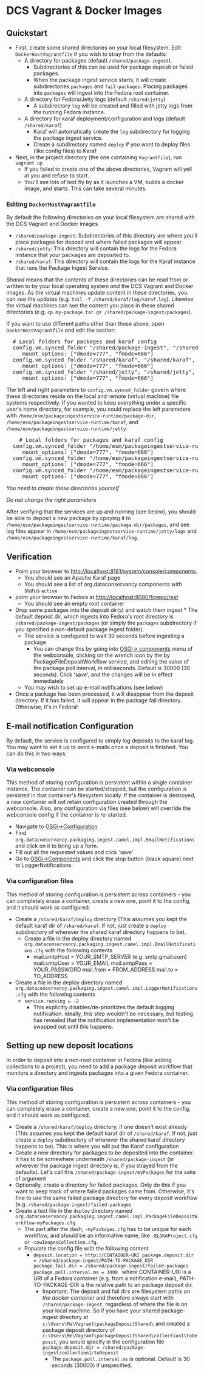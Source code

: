 # DCS Vagrant & Docker Images 

## Quickstart
* First, create some shared directories on your local filesystem.  Edit `DockerHostVagrantfile` if you wish to stray from the defaults:
	* A directory for packages (default `/shared/package-ingest`).  
		* Subdirectories of this can be used for package deposit or failed packages.  
		* When the package ingest service starts, it will create subdirectories `packages` and `fail-packages`.  Placing packages into `packages` will ingest into the Fedora root container.
	* A directory for Fedora/Jetty logs (default `/shared/jetty`)
		* A subdirectory `log` will be created and filled with jetty logs from the running Fedora instance.
	* A directory for karaf deployment/configuration and logs (default `/shared/karaf`)
		* Karaf will automatically create the `log` subdirectory for logging the package ingest service.
		* Create a subdirectory named `deploy` if you want to deploy files (like config files) to Karaf
* Next, in the project directory (the one containing `Vagrantfile`), run `vagrant up`
	* If you failed to create one of the above directories, Vagrant will yell at you and refuse to start.
	* You'll see lots of text fly by as it launches a VM, builds a docker image, and starts.  This can take several minutes.

### Editing `DockerHostVagrantfile`
By default the following directories on your local filesystem are shared with the DCS Vagrant and Docker images
* `/shared/package-ingest`: Subdirectories of this directory are where you'll place packages for deposit and where failed packages will appear.
* `/shared/jetty`: This directory will contain the logs for the Fedora instance that your packages are deposited to.
* `/shared/karaf`: This directory will contain the logs for the Karaf instance that runs the Package Ingest Service.

_Shared_ means that the contents of these directories can be read from or written to by your local operating system _and_ the DCS Vagrant and Docker images.  As the virtual machines update content in these directories, you can see the updates (e.g. `tail -f /shared/karaf/log/karaf.log`).  Likewise the virtual machines can see the content you place in these shared directories (e.g. `cp my-package.tar.gz /shared/package-ingest/packages`).

If you want to use different paths other than those above, open `DockerHostVagrantfile` and edit the section:

<pre>
  # Local folders for packages and karaf config
  config.vm.synced_folder "/shared/package-ingest", "/shared/package-ingest",
     mount_options: ["dmode=777", "fmode=666"]
  config.vm.synced_folder "/shared/karaf", "/shared/karaf",
     mount_options: ["dmode=777", "fmode=666"]
  config.vm.synced_folder "/shared/jetty", "/shared/jetty",
     mount_options: ["dmode=777", "fmode=666"]
</pre>

The left and right parameters to `config.vm.synced_folder` govern where these directories reside on the local and remote (virtual machine) file systems respectively.  If you wanted to keep everything under a specific user's home directory, for example, you could replace the left parameters with `/home/esm/packageingestservice-runtime/package-dir`, `/home/esm/packageingestservice-runtime/karaf`, and `/home/esm/packageingestservice-runtime/jetty`:

<pre>
    # Local folders for packages and karaf config
  config.vm.synced_folder "/home/esm/packageingestservice-runtime/package-dir", "/shared/package-ingest",
     mount_options: ["dmode=777", "fmode=666"]
  config.vm.synced_folder "/home/esm/packageingestservice-runtime/karaf", "/shared/karaf",
     mount_options: ["dmode=777", "fmode=666"]
  config.vm.synced_folder "/home/esm/packageingestservice-runtime/jetty", "/shared/jetty",
     mount_options: ["dmode=777", "fmode=666"]
</pre>


*_You need to create these directories yourself_*

*_Do not change the right parameters_*

After verifying that the services are up and running (see below), you should be able to deposit a new package by cpoying it to `/home/esm/packageingestservice-runtime/package-dir/packages`, and see log files appear in `/home/esm/packageingestservice-runtime/jetty/logs` and `/home/esm/packageingestservice-runtime/karaf/log`.

## Verification
* Point your browser to [http://localhost:8181/system/console/components](http://localhost:8181/system/console/components).
	* You should see an Apache Karaf page
	* You should see a list of org.dataconservancy components with status `active`
* point your browser to Fedora at [http://localhost:8080/fcrepo/rest](http://localhost:8080/fcrepo/rest)
	* You should see an empty root container
* Drop some packages into the deposit dir(s) and watch them ingest
			* The default deposit dir, which ingests into Fedora's root directory is `/shared/package-ingest/packages` (or simply the `packages` subdirectory if you specified a non-default package ingest folder).
	* The service is configured to wait 30 seconds before ingesting a package
		* You can change this by going into [OSGI-> components](http://localhost:8181/system/console/components) menu of the webconsole, clicking on the wrench icon by the by PackageFileDepositWorkflow service, and editing the value of the package poll interval, in milliseconds.  Default is 30000 (30 seconds).  Click 'save', and the changes will be in effect immediately
	* You may wish to set up e-mail notifications (see below)
* Once a package has been processed, it will disappear from the deposit directory.  If it has failed, it will appear in the package fail directory.  Otherwise, it's in Fedora!

## E-mail notification Configuration
By default, the service is configured to simply log deposits to the karaf log.  You may want to set it up to send e-mails once a deposit is finished.  You can do this in two ways:

### Via webconsole
This method of storing configuration is persistent within a single container instance.  The container can be started/stopped, but the configuration is persisted in that container's filesystem locally.  If the container is destroyed, a new container will not retain configuration created through the webconsole.  Also, any configuration via files (see below) will override the webconsole config if the container is re-started.

 - Navigate to [OSGi->Configuration](http://localhost:8181/system/console/configMgr)
 - Find `org.dataconservancy.packaging.ingest.camel.impl.EmailNotifications` and click on it to bring up a form.
 - Fill out all the requested values and click 'save'
 - Go to [OSGi->Components](http://localhost:8181/system/console/components) and click the stop button (black square) next to LoggerNotifications.


### Via configuration files
This method of storing configuration is persistent across containers - you can completely erase a container, create a new one, point it to the config, and it should work as configured.
* Create a `/shared/karaf/deploy` directory (This assumes you kept the default karaf dir of `/shared/karaf`.  If not, just create a `deploy` subdirectory of wherever the shared karaf directory happens to be).
	* Create a file in the deploy directory named `org.dataconservancy.packaging.ingest.camel.impl.EmailNotifications.cfg` with the following contents
		* mail.smtpHost = YOUR_SMTP_SERVER (e.g. smtp.gmail.com)
mail.smtpUser = YOUR_EMAIL
mail.smtpPass = YOUR_PASSWORD
mail.from = FROM_ADDRESS
mail.to = TO_ADDRESS
* Create a file in the deploy directory named `org.dataconservancy.packaging.ingest.camel.impl.LoggerNotifications.cfg` with the following contents
	* `service.ranking = -2`
		* This explicitly disables/de-prioritizes the default logging notification.  Ideally, this step wouldn't be necessary, but testing has revealed that the notification implementation won't be swapped out until this happens.


## Setting up new deposit locations
In order to deposit into a non-root container in Fedora (like adding collections to a project),  you need to add a package deposit workflow that monitors a directory and ingests packages into a given Fedora container.

### Via configuration files
This method of storing configuration is persistent across containers - you can completely erase a container, create a new one, point it to the config, and it should work as configured.

 - Create a `/shared/karaf/deploy` directory, if one doesn't exist already (This assumes you kept the default karaf dir of `/shared/karaf`.  If not, just create a `deploy` subdirectory of wherever the shared karaf directory happens to be).  This is where you will put the Karaf configuration
 - Create a new directory for packages to be deposited into the container.  It has to be somewhere underneath `/shared/package-ingest` (or wherever the package ingest directory is, if you strayed from the defaults).  Let's call this `/shared/package-ingest/myPackages` for the sake of argument
 - Optionally, create a directory for failed packages.  Only do this if you want to keep track of where failed packages came from.  Otherwise, it's fine to use the same failed package directory for every deposit workflow (e.g. `/shared/package-ingest/failed-packages`
 - Create a text file in the `deploy` directory named `org.dataconservancy.packaging.ingest.camel.impl.PackageFileDepositWorkflow-myPackages.cfg`.  
	 - The part after the dash, `-myPackages.cfg` has to be unique for each workflow, and should be an informative name, like `-ELOKAProject.cfg` or `-cowImagesCollection.cfg`.   
	 - Populate the config file with the following content
		 - `deposit.location = http://CONTAINER-URI
package.deposit.dir = /shared/package-ingest/PATH-TO-PACKAGE_DIR
package.fail.dir = /shared/package-ingest/failed-packages
package.poll.interval.ms = 1000
` where CONTAINER-URI is a URI of a Fedora container (e.g. from a notification e-mail), PATH-TO-PACKAGE-DIR is the relative path to an package deposit dir.  
			 - Important:  The deposit and fail dirs are filesystem paths _on the docker container_ and therefore always start with `/shared/package-ingest`, regardless of where the file is on your local machine.  So if you have your shared package-ingest directory at `c:\Users\Me\Vagrant\packageDepositShared\` and created a package deposit directory of `c:\Users\Me\Vagrant\packageDepositShared\collection1\toDeposit`, you would specify in the configuration file `package.deposit.dir = /shared/package-ingest/collection1/toDeposit`
				 - The `package.poll.interval.ms` is optional.  Default is 30 seconds (30000) if unspecified.

